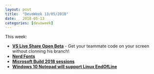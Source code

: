 ```yaml
---
layout: post
title:  "DevoWeek 13/05/2018"
date:   2018-05-13
categories: [devoweek]
---
```


This week:

* **[VS Live Share Open Beta](https://www.visualstudio.com/services/live-share/)** - Get your teammate code on your screen without clonning his branch!
* **[Nerd Fonts](http://nerdfonts.com/)**
* **[Microsoft Build 2018 sessions](https://channel9.msdn.com/Events/Build/2018)**          
* **[Windows 10 Notepad will support Linux EndOfLine](https://blogs.msdn.microsoft.com/commandline/2018/05/08/extended-eol-in-notepad/)**
